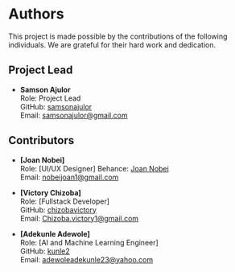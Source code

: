 # Authors
This project is made possible by the contributions of the following individuals. We are grateful for their hard work and dedication.

## Project Lead

- **Samson Ajulor**  
  Role: Project Lead  
  GitHub: [samsonajulor](https://github.com/samsonajulor)  
  Email: [samsonajulor@gmail.com](mailto:samsonajulor@gmail.com)

## Contributors

- **[Joan Nobei]**  
  Role: [UI/UX Designer]
  Behance: [Joan Nobei](https://www.behance.net/joannobei)  
  Email: [nobeijoan1@gmail.com](mailto:nobeijoan1@gmail.com)

- **[Victory Chizoba]**  
  Role: [Fullstack Developer]  
  GitHub: [chizobavictory](https://github.com/chizobavictory)  
  Email: [Chizoba.victory1@gmail.com](mailto:Chizoba.victory1@gmail.com)

- **[Adekunle Adewole]**  
  Role: [AI and Machine Learning Engineer]  
  GitHub: [kunle2](https://github.com/kunle2)  
  Email: [adewoleadekunle23@yahoo.com](mailto:adewoleadekunle23@yahoo.com)
